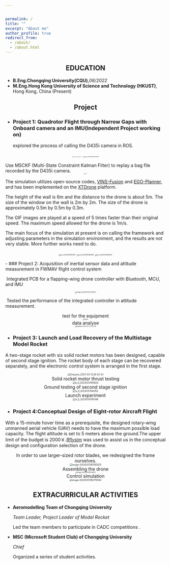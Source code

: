 ```yaml
---


permalink: /
title: ""
excerpt: "About me"
author_profile: true
redirect_from: 
  - /about/
  - /about.html
---
```

## <center>EDUCATION</center>

- **B.Eng.Chongqing University(CQU)**,*06/2022*
- **M.Eng.Hong Kong University of Science and Technology (HKUST)**, Hong Kong, China (Present)

## <center> Project</center>

- ### Project 1: Quadrotor Flight through Narrow Gaps with Onboard camera and an IMU(Independent Project working on) 

  explored the process of calling the D435i camera in ROS.

<center>
<figure class="third">
<img src="..\images\image-20230410191824227.png" alt="image-20230410191824227" style="zoom: 15%;" />
<img src="..\images\image-20230410192035376.png" alt="image-20230410192035376" style="zoom:25%;" />
</figure>
</center>
Use MSCKF (Multi-State Constraint Kalman Filter) to replay a bag file recorded by the D435i camera.

<center>
<img src="../images/msckf2.gif?lastModify=1681125967" alt="msckf2" style="zoom:15%;" />
</center>


The simulation utilizes open-source codes, [VINS-Fusion](https://github.com/HKUST-Aerial-Robotics/VINS-Fusion) and [EGO-Planner](https://github.com/ZJU-FAST-Lab/ego-planner-swarm), and has been implemented on the [XTDrone](https://github.com/robin-shaun/XTDrone) platform. 

The height of the wall is 6m and the distance to the drone is about 5m. The size of the window on the wall is 2m by 2m. The size of the drone is approximately 0.5m by 0.5m by 0.3m.

The GIF images are played at a speed of 5 times faster than their original speed. The maximum speed allowed for the drone is 1m/s.

The main focus of the simulation at present is on calling the framework and adjusting parameters in the simulation environment, and the results are not very stable. More further works need to do.


<center>
<figure class="third">
  <img src="..\images\lv_0_20230410183145.gif" alt="lv_0_20230410183145" style="zoom: 33%;" />
  <img src="..\images\lv_0_20230410184646.gif" alt="lv_0_20230410184646" style="zoom:33%;" />
  <img src="..\images\lv_0_20230410182933.gif" alt="lv_0_20230410182933" style="zoom:33%;" />
</figure>
</center>
- ### Project 2: Acquisition of inertial sensor data and attitude measurement in FWMAV flight control system 

​			Integrated PCB for a flapping-wing drone controller with Bluetooth, MCU, and IMU	

<center><img src="..\images\image-20230313173758272.png" alt="image-20230313173758272" style="zoom: 33%;" /></center>

​			Tested the performance of the integrated controller in attitude measurement.			

<center>test for the equipment</center>


<div align=center><img src="..\images\fmav.jpg" alt="fmav" style="zoom:33%;" align="middle" /></div>

<center>data analyse</center>


<div align=center><img src="..\images\Snipaste_2023-03-13_13-44-32.jpg" alt="Snipaste_2023-03-13_13-51-56" style="zoom: 30%;" /></div>



- ### Project 3: Launch and Load Recovery of the Multistage Model Rocket 

A two-stage rocket with six solid rocket motors has been designed, capable of second stage ignition. The rocket body of each stage can be recovered separately, and the electronic control system is arranged in the first stage.

<center><img src="..\images\Snipaste_2023-03-13_18-20-23.jpg" alt="Snipaste_2023-03-13_18-20-23" style="zoom:50%;" /></center>

<center>Solid rocket motor thrust testing</center>

<div align=center><img src="..\images\lv_0_20230313150624.gif" alt="lv_0_20230313150624" style="zoom:50%;" /></div>

<center>Ground testing of second stage ignition</center>

<div align=center><img src="..\images\lv_0_20230313144152.gif" alt="lv_0_20230313144152" style="zoom:50%;" /></div>

<center>Launch experiment</center>

<div align=center><img src="..\images\lv_0_20230313145148.gif" alt="lv_0_20230313145148" style="zoom:50%;" /></div>



- ### Project 4:Conceptual Design of Eight-rotor Aircraft Flight

With a 15-minute hover time as a prerequisite, the designed rotary-wing unmanned aerial vehicle (UAV) needs to have the maximum possible load capacity. The flight altitude is set to 5 meters above the ground.The upper limit of the budget is 2000￥.[Rflysim](rflysim.com) was used to assist us in the conceptual design and configuration selection of the drone.

<center>In order to use larger-sized rotor blades, we redesigned the frame ourselves.</center>

<center><img src="..\images\image-20230313161150025.png" alt="image-20230313161150025" style="zoom: 50%;" /></center>

<center>Assembling the drone</center>

<center><img src="..\images\image-20230313161345511.png" alt="image-20230313161345511" style="zoom: 33%;" /></center>

<center>Control simulation</center>

<center><img src="..\images\image-20230313182710042.png" alt="image-20230313182710042" style="zoom:50%;" /></center>

## <center> EXTRACURRICULAR ACTIVITIES</center>

- **Aeromodelling Team of Chongqing University**                                      

  *Team Leader, Project Leader of Model Rocket*

    Led the team members to participate in CADC competitions .

- **MSC (Microsoft Student Club) of Chongqing University**    

    *Chief*

    Organized a series of student activities.

    
